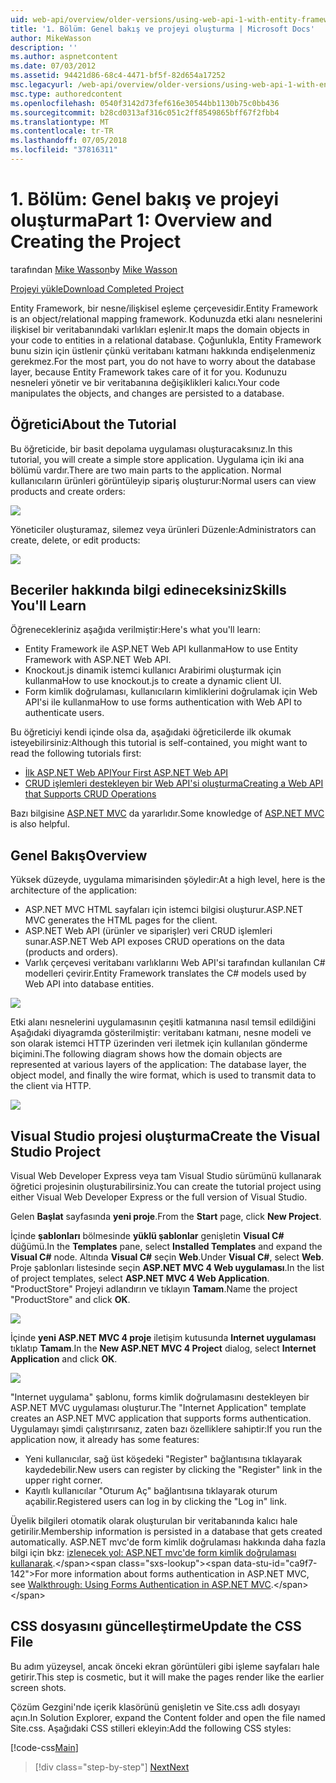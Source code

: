 ```yaml
---
uid: web-api/overview/older-versions/using-web-api-1-with-entity-framework-5/using-web-api-with-entity-framework-part-1
title: '1. Bölüm: Genel bakış ve projeyi oluşturma | Microsoft Docs'
author: MikeWasson
description: ''
ms.author: aspnetcontent
ms.date: 07/03/2012
ms.assetid: 94421d86-68c4-4471-bf5f-82d654a17252
msc.legacyurl: /web-api/overview/older-versions/using-web-api-1-with-entity-framework-5/using-web-api-with-entity-framework-part-1
msc.type: authoredcontent
ms.openlocfilehash: 0540f3142d73fef616e30544bb1130b75c0bb436
ms.sourcegitcommit: b28cd0313af316c051c2ff8549865bff67f2fbb4
ms.translationtype: MT
ms.contentlocale: tr-TR
ms.lasthandoff: 07/05/2018
ms.locfileid: "37816311"
---
```

<a name="part-1-overview-and-creating-the-project"></a><span data-ttu-id="ca9f7-102">1. Bölüm: Genel bakış ve projeyi oluşturma</span><span class="sxs-lookup"><span data-stu-id="ca9f7-102">Part 1: Overview and Creating the Project</span></span>
====================
<span data-ttu-id="ca9f7-103">tarafından [Mike Wasson](https://github.com/MikeWasson)</span><span class="sxs-lookup"><span data-stu-id="ca9f7-103">by [Mike Wasson](https://github.com/MikeWasson)</span></span>

[<span data-ttu-id="ca9f7-104">Projeyi yükle</span><span class="sxs-lookup"><span data-stu-id="ca9f7-104">Download Completed Project</span></span>](http://code.msdn.microsoft.com/ASP-NET-Web-API-with-afa30545)

<span data-ttu-id="ca9f7-105">Entity Framework, bir nesne/ilişkisel eşleme çerçevesidir.</span><span class="sxs-lookup"><span data-stu-id="ca9f7-105">Entity Framework is an object/relational mapping framework.</span></span> <span data-ttu-id="ca9f7-106">Kodunuzda etki alanı nesnelerini ilişkisel bir veritabanındaki varlıkları eşlenir.</span><span class="sxs-lookup"><span data-stu-id="ca9f7-106">It maps the domain objects in your code to entities in a relational database.</span></span> <span data-ttu-id="ca9f7-107">Çoğunlukla, Entity Framework bunu sizin için üstlenir çünkü veritabanı katmanı hakkında endişelenmeniz gerekmez.</span><span class="sxs-lookup"><span data-stu-id="ca9f7-107">For the most part, you do not have to worry about the database layer, because Entity Framework takes care of it for you.</span></span> <span data-ttu-id="ca9f7-108">Kodunuzu nesneleri yönetir ve bir veritabanına değişiklikleri kalıcı.</span><span class="sxs-lookup"><span data-stu-id="ca9f7-108">Your code manipulates the objects, and changes are persisted to a database.</span></span>

## <a name="about-the-tutorial"></a><span data-ttu-id="ca9f7-109">Öğretici</span><span class="sxs-lookup"><span data-stu-id="ca9f7-109">About the Tutorial</span></span>

<span data-ttu-id="ca9f7-110">Bu öğreticide, bir basit depolama uygulaması oluşturacaksınız.</span><span class="sxs-lookup"><span data-stu-id="ca9f7-110">In this tutorial, you will create a simple store application.</span></span> <span data-ttu-id="ca9f7-111">Uygulama için iki ana bölümü vardır.</span><span class="sxs-lookup"><span data-stu-id="ca9f7-111">There are two main parts to the application.</span></span> <span data-ttu-id="ca9f7-112">Normal kullanıcıların ürünleri görüntüleyip sipariş oluşturur:</span><span class="sxs-lookup"><span data-stu-id="ca9f7-112">Normal users can view products and create orders:</span></span>

![](using-web-api-with-entity-framework-part-1/_static/image1.png)

<span data-ttu-id="ca9f7-113">Yöneticiler oluşturamaz, silemez veya ürünleri Düzenle:</span><span class="sxs-lookup"><span data-stu-id="ca9f7-113">Administrators can create, delete, or edit products:</span></span>

![](using-web-api-with-entity-framework-part-1/_static/image2.png)

## <a name="skills-youll-learn"></a><span data-ttu-id="ca9f7-114">Beceriler hakkında bilgi edineceksiniz</span><span class="sxs-lookup"><span data-stu-id="ca9f7-114">Skills You'll Learn</span></span>

<span data-ttu-id="ca9f7-115">Öğrenecekleriniz aşağıda verilmiştir:</span><span class="sxs-lookup"><span data-stu-id="ca9f7-115">Here's what you'll learn:</span></span>

- <span data-ttu-id="ca9f7-116">Entity Framework ile ASP.NET Web API kullanma</span><span class="sxs-lookup"><span data-stu-id="ca9f7-116">How to use Entity Framework with ASP.NET Web API.</span></span>
- <span data-ttu-id="ca9f7-117">Knockout.js dinamik istemci kullanıcı Arabirimi oluşturmak için kullanma</span><span class="sxs-lookup"><span data-stu-id="ca9f7-117">How to use knockout.js to create a dynamic client UI.</span></span>
- <span data-ttu-id="ca9f7-118">Form kimlik doğrulaması, kullanıcıların kimliklerini doğrulamak için Web API'si ile kullanma</span><span class="sxs-lookup"><span data-stu-id="ca9f7-118">How to use forms authentication with Web API to authenticate users.</span></span>

<span data-ttu-id="ca9f7-119">Bu öğreticiyi kendi içinde olsa da, aşağıdaki öğreticilerde ilk okumak isteyebilirsiniz:</span><span class="sxs-lookup"><span data-stu-id="ca9f7-119">Although this tutorial is self-contained, you might want to read the following tutorials first:</span></span>

- [<span data-ttu-id="ca9f7-120">İlk ASP.NET Web API</span><span class="sxs-lookup"><span data-stu-id="ca9f7-120">Your First ASP.NET Web API</span></span>](../../getting-started-with-aspnet-web-api/tutorial-your-first-web-api.md)
- [<span data-ttu-id="ca9f7-121">CRUD işlemleri destekleyen bir Web API'si oluşturma</span><span class="sxs-lookup"><span data-stu-id="ca9f7-121">Creating a Web API that Supports CRUD Operations</span></span>](../creating-a-web-api-that-supports-crud-operations.md)

<span data-ttu-id="ca9f7-122">Bazı bilgisine [ASP.NET MVC](../../../../mvc/index.md) da yararlıdır.</span><span class="sxs-lookup"><span data-stu-id="ca9f7-122">Some knowledge of [ASP.NET MVC](../../../../mvc/index.md) is also helpful.</span></span>

## <a name="overview"></a><span data-ttu-id="ca9f7-123">Genel Bakış</span><span class="sxs-lookup"><span data-stu-id="ca9f7-123">Overview</span></span>

<span data-ttu-id="ca9f7-124">Yüksek düzeyde, uygulama mimarisinden şöyledir:</span><span class="sxs-lookup"><span data-stu-id="ca9f7-124">At a high level, here is the architecture of the application:</span></span>

- <span data-ttu-id="ca9f7-125">ASP.NET MVC HTML sayfaları için istemci bilgisi oluşturur.</span><span class="sxs-lookup"><span data-stu-id="ca9f7-125">ASP.NET MVC generates the HTML pages for the client.</span></span>
- <span data-ttu-id="ca9f7-126">ASP.NET Web API (ürünler ve siparişler) veri CRUD işlemleri sunar.</span><span class="sxs-lookup"><span data-stu-id="ca9f7-126">ASP.NET Web API exposes CRUD operations on the data (products and orders).</span></span>
- <span data-ttu-id="ca9f7-127">Varlık çerçevesi veritabanı varlıklarını Web API'si tarafından kullanılan C# modelleri çevirir.</span><span class="sxs-lookup"><span data-stu-id="ca9f7-127">Entity Framework translates the C# models used by Web API into database entities.</span></span>

![](using-web-api-with-entity-framework-part-1/_static/image3.png)

<span data-ttu-id="ca9f7-128">Etki alanı nesnelerini uygulamasının çeşitli katmanına nasıl temsil edildiğini Aşağıdaki diyagramda gösterilmiştir: veritabanı katmanı, nesne modeli ve son olarak istemci HTTP üzerinden veri iletmek için kullanılan gönderme biçimini.</span><span class="sxs-lookup"><span data-stu-id="ca9f7-128">The following diagram shows how the domain objects are represented at various layers of the application: The database layer, the object model, and finally the wire format, which is used to transmit data to the client via HTTP.</span></span>

![](using-web-api-with-entity-framework-part-1/_static/image4.png)

## <a name="create-the-visual-studio-project"></a><span data-ttu-id="ca9f7-129">Visual Studio projesi oluşturma</span><span class="sxs-lookup"><span data-stu-id="ca9f7-129">Create the Visual Studio Project</span></span>

<span data-ttu-id="ca9f7-130">Visual Web Developer Express veya tam Visual Studio sürümünü kullanarak öğretici projesinin oluşturabilirsiniz.</span><span class="sxs-lookup"><span data-stu-id="ca9f7-130">You can create the tutorial project using either Visual Web Developer Express or the full version of Visual Studio.</span></span>

<span data-ttu-id="ca9f7-131">Gelen **Başlat** sayfasında **yeni proje**.</span><span class="sxs-lookup"><span data-stu-id="ca9f7-131">From the **Start** page, click **New Project**.</span></span>

<span data-ttu-id="ca9f7-132">İçinde **şablonları** bölmesinde **yüklü şablonlar** genişletin **Visual C#** düğümü.</span><span class="sxs-lookup"><span data-stu-id="ca9f7-132">In the **Templates** pane, select **Installed Templates** and expand the **Visual C#** node.</span></span> <span data-ttu-id="ca9f7-133">Altında **Visual C#** seçin **Web**.</span><span class="sxs-lookup"><span data-stu-id="ca9f7-133">Under **Visual C#**, select **Web**.</span></span> <span data-ttu-id="ca9f7-134">Proje şablonları listesinde seçin **ASP.NET MVC 4 Web uygulaması**.</span><span class="sxs-lookup"><span data-stu-id="ca9f7-134">In the list of project templates, select **ASP.NET MVC 4 Web Application**.</span></span> <span data-ttu-id="ca9f7-135">"ProductStore" Projeyi adlandırın ve tıklayın **Tamam**.</span><span class="sxs-lookup"><span data-stu-id="ca9f7-135">Name the project "ProductStore" and click **OK**.</span></span>

![](using-web-api-with-entity-framework-part-1/_static/image5.png)

<span data-ttu-id="ca9f7-136">İçinde **yeni ASP.NET MVC 4 proje** iletişim kutusunda **Internet uygulaması** tıklatıp **Tamam**.</span><span class="sxs-lookup"><span data-stu-id="ca9f7-136">In the **New ASP.NET MVC 4 Project** dialog, select **Internet Application** and click **OK**.</span></span>

![](using-web-api-with-entity-framework-part-1/_static/image6.png)

<span data-ttu-id="ca9f7-137">"Internet uygulama" şablonu, forms kimlik doğrulamasını destekleyen bir ASP.NET MVC uygulaması oluşturur.</span><span class="sxs-lookup"><span data-stu-id="ca9f7-137">The "Internet Application" template creates an ASP.NET MVC application that supports forms authentication.</span></span> <span data-ttu-id="ca9f7-138">Uygulamayı şimdi çalıştırırsanız, zaten bazı özelliklere sahiptir:</span><span class="sxs-lookup"><span data-stu-id="ca9f7-138">If you run the application now, it already has some features:</span></span>

- <span data-ttu-id="ca9f7-139">Yeni kullanıcılar, sağ üst köşedeki "Register" bağlantısına tıklayarak kaydedebilir.</span><span class="sxs-lookup"><span data-stu-id="ca9f7-139">New users can register by clicking the "Register" link in the upper right corner.</span></span>
- <span data-ttu-id="ca9f7-140">Kayıtlı kullanıcılar "Oturum Aç" bağlantısına tıklayarak oturum açabilir.</span><span class="sxs-lookup"><span data-stu-id="ca9f7-140">Registered users can log in by clicking the "Log in" link.</span></span>

<span data-ttu-id="ca9f7-141">Üyelik bilgileri otomatik olarak oluşturulan bir veritabanında kalıcı hale getirilir.</span><span class="sxs-lookup"><span data-stu-id="ca9f7-141">Membership information is persisted in a database that gets created automatically.</span></span> <span data-ttu-id="ca9f7-142">ASP.NET mvc'de form kimlik doğrulaması hakkında daha fazla bilgi için bkz: [izlenecek yol: ASP.NET mvc'de form kimlik doğrulaması kullanarak](https://msdn.microsoft.com/library/ff398049(VS.98).aspx).</span><span class="sxs-lookup"><span data-stu-id="ca9f7-142">For more information about forms authentication in ASP.NET MVC, see [Walkthrough: Using Forms Authentication in ASP.NET MVC](https://msdn.microsoft.com/library/ff398049(VS.98).aspx).</span></span>

## <a name="update-the-css-file"></a><span data-ttu-id="ca9f7-143">CSS dosyasını güncelleştirme</span><span class="sxs-lookup"><span data-stu-id="ca9f7-143">Update the CSS File</span></span>

<span data-ttu-id="ca9f7-144">Bu adım yüzeysel, ancak önceki ekran görüntüleri gibi işleme sayfaları hale getirir.</span><span class="sxs-lookup"><span data-stu-id="ca9f7-144">This step is cosmetic, but it will make the pages render like the earlier screen shots.</span></span>

<span data-ttu-id="ca9f7-145">Çözüm Gezgini'nde içerik klasörünü genişletin ve Site.css adlı dosyayı açın.</span><span class="sxs-lookup"><span data-stu-id="ca9f7-145">In Solution Explorer, expand the Content folder and open the file named Site.css.</span></span> <span data-ttu-id="ca9f7-146">Aşağıdaki CSS stilleri ekleyin:</span><span class="sxs-lookup"><span data-stu-id="ca9f7-146">Add the following CSS styles:</span></span>

[!code-css[Main](using-web-api-with-entity-framework-part-1/samples/sample1.css)]

> [!div class="step-by-step"]
> [<span data-ttu-id="ca9f7-147">Next</span><span class="sxs-lookup"><span data-stu-id="ca9f7-147">Next</span></span>](using-web-api-with-entity-framework-part-2.md)
